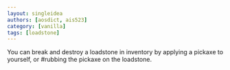 ```yaml
---
layout: singleidea
authors: [aosdict, ais523]
category: [vanilla]
tags: [loadstone]
---
```

You can break and destroy a loadstone in inventory by applying a pickaxe to yourself, or #rubbing the pickaxe on the loadstone.
